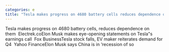 ```yaml
---
categories: e
title: "Tesla makes progress on 4680 battery cells reduces dependence on them  Electrekco"
---
```

Tesla makes progress on 4680 battery cells, reduces dependence on them&nbsp;&nbsp;Electrek.coElon Musk makes eye-opening statements on Tesla"s earnings call&nbsp;&nbsp;Fox BusinessTesla stock falls, EV maker reiterates demand for Q4&nbsp;&nbsp;Yahoo FinanceElon Musk says China is in ‘recession of so